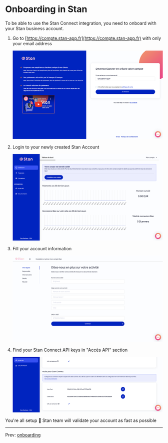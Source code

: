 # Onboarding in Stan

To be able to use the Stan Connect integration, you need to onboard with your Stan business account.

1. Go to [https://compte.stan-app.fr](https://compte.stan-app.fr) with only your email address

    ![](onboarding/1.signup.png)

1. Login to your newly created Stan Account

    ![](onboarding/2.login_dashboard.png)

1. Fill your account information

    ![](onboarding/3.fill_account.png)
    
1. Find your Stan Connect API keys in "Accès API" section

    ![](onboarding/4.stan_connect_api_keys.png)
    
You're all setup 🎉 Stan team will validate your account as fast as possible

---

Prev: [onboarding](onboarding.md)
